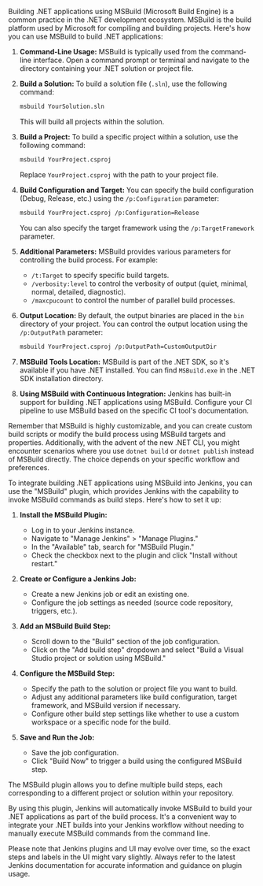 Building .NET applications using MSBuild (Microsoft Build Engine) is a common practice in the .NET development ecosystem. MSBuild is the build platform used by Microsoft for compiling and building projects. Here's how you can use MSBuild to build .NET applications:

1. **Command-Line Usage:**
   MSBuild is typically used from the command-line interface. Open a command prompt or terminal and navigate to the directory containing your .NET solution or project file.

2. **Build a Solution:**
   To build a solution file (`.sln`), use the following command:

   ```sh
   msbuild YourSolution.sln
   ```

   This will build all projects within the solution.

3. **Build a Project:**
   To build a specific project within a solution, use the following command:

   ```sh
   msbuild YourProject.csproj
   ```

   Replace `YourProject.csproj` with the path to your project file.

4. **Build Configuration and Target:**
   You can specify the build configuration (Debug, Release, etc.) using the `/p:Configuration` parameter:

   ```sh
   msbuild YourProject.csproj /p:Configuration=Release
   ```

   You can also specify the target framework using the `/p:TargetFramework` parameter.

5. **Additional Parameters:**
   MSBuild provides various parameters for controlling the build process. For example:
   - `/t:Target` to specify specific build targets.
   - `/verbosity:level` to control the verbosity of output (quiet, minimal, normal, detailed, diagnostic).
   - `/maxcpucount` to control the number of parallel build processes.

6. **Output Location:**
   By default, the output binaries are placed in the `bin` directory of your project. You can control the output location using the `/p:OutputPath` parameter:

   ```sh
   msbuild YourProject.csproj /p:OutputPath=CustomOutputDir
   ```

7. **MSBuild Tools Location:**
   MSBuild is part of the .NET SDK, so it's available if you have .NET installed. You can find `MSBuild.exe` in the .NET SDK installation directory.

8. **Using MSBuild with Continuous Integration:**
   Jenkins has built-in support for building .NET applications using MSBuild. Configure your CI pipeline to use MSBuild based on the specific CI tool's documentation.

Remember that MSBuild is highly customizable, and you can create custom build scripts or modify the build process using MSBuild targets and properties. Additionally, with the advent of the new .NET CLI, you might encounter scenarios where you use `dotnet build` or `dotnet publish` instead of MSBuild directly. The choice depends on your specific workflow and preferences.

To integrate building .NET applications using MSBuild into Jenkins, you can use the "MSBuild" plugin, which provides Jenkins with the capability to invoke MSBuild commands as build steps. Here's how to set it up:

1. **Install the MSBuild Plugin:**
   - Log in to your Jenkins instance.
   - Navigate to "Manage Jenkins" > "Manage Plugins."
   - In the "Available" tab, search for "MSBuild Plugin."
   - Check the checkbox next to the plugin and click "Install without restart."

2. **Create or Configure a Jenkins Job:**
   - Create a new Jenkins job or edit an existing one.
   - Configure the job settings as needed (source code repository, triggers, etc.).

3. **Add an MSBuild Build Step:**
   - Scroll down to the "Build" section of the job configuration.
   - Click on the "Add build step" dropdown and select "Build a Visual Studio project or solution using MSBuild."

4. **Configure the MSBuild Step:**
   - Specify the path to the solution or project file you want to build.
   - Adjust any additional parameters like build configuration, target framework, and MSBuild version if necessary.
   - Configure other build step settings like whether to use a custom workspace or a specific node for the build.

5. **Save and Run the Job:**
   - Save the job configuration.
   - Click "Build Now" to trigger a build using the configured MSBuild step.

The MSBuild plugin allows you to define multiple build steps, each corresponding to a different project or solution within your repository.

By using this plugin, Jenkins will automatically invoke MSBuild to build your .NET applications as part of the build process. It's a convenient way to integrate your .NET builds into your Jenkins workflow without needing to manually execute MSBuild commands from the command line.

Please note that Jenkins plugins and UI may evolve over time, so the exact steps and labels in the UI might vary slightly. Always refer to the latest Jenkins documentation for accurate information and guidance on plugin usage.
